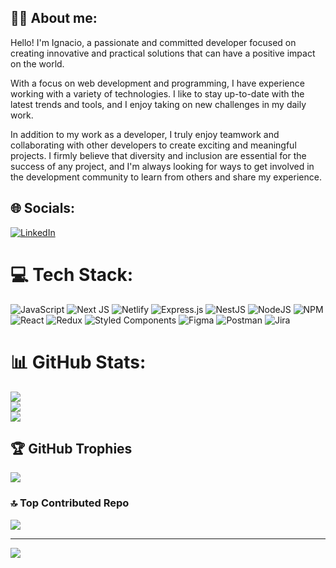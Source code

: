 ## 🙍‍♂️ About me:
Hello! I'm Ignacio, a passionate and committed developer focused on creating innovative and practical solutions that can have a positive impact on the world.

With a focus on web development and programming, I have experience working with a variety of technologies. I like to stay up-to-date with the latest trends and tools, and I enjoy taking on new challenges in my daily work.

In addition to my work as a developer, I truly enjoy teamwork and collaborating with other developers to create exciting and meaningful projects. I firmly believe that diversity and inclusion are essential for the success of any project, and I'm always looking for ways to get involved in the development community to learn from others and share my experience.

## 🌐 Socials:
[![LinkedIn](https://img.shields.io/badge/LinkedIn-%230077B5.svg?logo=linkedin&logoColor=white)](https://linkedin.com/in/ignaciocenni) 

# 💻 Tech Stack:
![JavaScript](https://img.shields.io/badge/javascript-%23323330.svg?style=for-the-badge&logo=javascript&logoColor=%23F7DF1E) ![Next JS](https://img.shields.io/badge/Next-black?style=for-the-badge&logo=next.js&logoColor=white) ![Netlify](https://img.shields.io/badge/netlify-%23000000.svg?style=for-the-badge&logo=netlify&logoColor=#00C7B7) ![Express.js](https://img.shields.io/badge/express.js-%23404d59.svg?style=for-the-badge&logo=express&logoColor=%2361DAFB) ![NestJS](https://img.shields.io/badge/nestjs-%23E0234E.svg?style=for-the-badge&logo=nestjs&logoColor=white) ![NodeJS](https://img.shields.io/badge/node.js-6DA55F?style=for-the-badge&logo=node.js&logoColor=white) ![NPM](https://img.shields.io/badge/NPM-%23000000.svg?style=for-the-badge&logo=npm&logoColor=white) ![React](https://img.shields.io/badge/react-%2320232a.svg?style=for-the-badge&logo=react&logoColor=%2361DAFB) ![Redux](https://img.shields.io/badge/redux-%23593d88.svg?style=for-the-badge&logo=redux&logoColor=white) ![Styled Components](https://img.shields.io/badge/styled--components-DB7093?style=for-the-badge&logo=styled-components&logoColor=white) 	![Figma](https://img.shields.io/badge/figma-%23F24E1E.svg?style=for-the-badge&logo=figma&logoColor=white) ![Postman](https://img.shields.io/badge/Postman-FF6C37?style=for-the-badge&logo=postman&logoColor=white) ![Jira](https://img.shields.io/badge/jira-%230A0FFF.svg?style=for-the-badge&logo=jira&logoColor=white)
# 📊 GitHub Stats:
![](https://github-readme-stats.vercel.app/api?username=ignaciocenni&theme=synthwave&hide_border=false&include_all_commits=true&count_private=true)<br/>
![](https://github-readme-streak-stats.herokuapp.com/?user=ignaciocenni&theme=synthwave&hide_border=false)<br/>
![](https://github-readme-stats.vercel.app/api/top-langs/?username=ignaciocenni&theme=synthwave&hide_border=false&include_all_commits=true&count_private=true&layout=compact)

## 🏆 GitHub Trophies
![](https://github-profile-trophy.vercel.app/?username=ignaciocenni&theme=onedark&no-frame=false&no-bg=false&margin-w=4)

### 🔝 Top Contributed Repo
![](https://github-contributor-stats.vercel.app/api?username=ignaciocenni&limit=5&theme=onedark&combine_all_yearly_contributions=true)

---
[![](https://visitcount.itsvg.in/api?id=ignaciocenni&icon=5&color=1)](https://visitcount.itsvg.in)

<!-- Proudly created with GPRM ( https://gprm.itsvg.in ) -->
